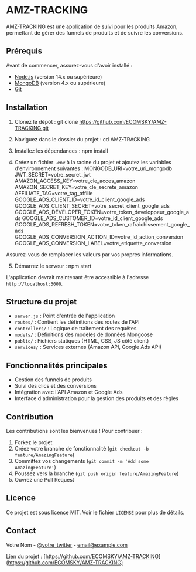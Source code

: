 # AMZ-TRACKING

AMZ-TRACKING est une application de suivi pour les produits Amazon, permettant de gérer des funnels de produits et de suivre les conversions.

## Prérequis

Avant de commencer, assurez-vous d'avoir installé :
- [Node.js](https://nodejs.org/) (version 14.x ou supérieure)
- [MongoDB](https://www.mongodb.com/try/download/community) (version 4.x ou supérieure)
- [Git](https://git-scm.com/downloads)

## Installation

1. Clonez le dépôt :
git clone https://github.com/ECOMSKY/AMZ-TRACKING.git

2. Naviguez dans le dossier du projet :
cd AMZ-TRACKING

3. Installez les dépendances :
npm install

4. Créez un fichier `.env` à la racine du projet et ajoutez les variables d'environnement suivantes :
MONGODB_URI=votre_uri_mongodb
JWT_SECRET=votre_secret_jwt
AMAZON_ACCESS_KEY=votre_cle_acces_amazon
AMAZON_SECRET_KEY=votre_cle_secrete_amazon
AFFILIATE_TAG=votre_tag_affilie
GOOGLE_ADS_CLIENT_ID=votre_id_client_google_ads
GOOGLE_ADS_CLIENT_SECRET=votre_secret_client_google_ads
GOOGLE_ADS_DEVELOPER_TOKEN=votre_token_developpeur_google_ads
GOOGLE_ADS_CUSTOMER_ID=votre_id_client_google_ads
GOOGLE_ADS_REFRESH_TOKEN=votre_token_rafraichissement_google_ads
GOOGLE_ADS_CONVERSION_ACTION_ID=votre_id_action_conversion
GOOGLE_ADS_CONVERSION_LABEL=votre_etiquette_conversion

Assurez-vous de remplacer les valeurs par vos propres informations.

5. Démarrez le serveur :
npm start

L'application devrait maintenant être accessible à l'adresse `http://localhost:3000`.

## Structure du projet

- `server.js` : Point d'entrée de l'application
- `routes/` : Contient les définitions des routes de l'API
- `controllers/` : Logique de traitement des requêtes
- `models/` : Définitions des modèles de données Mongoose
- `public/` : Fichiers statiques (HTML, CSS, JS côté client)
- `services/` : Services externes (Amazon API, Google Ads API)

## Fonctionnalités principales

- Gestion des funnels de produits
- Suivi des clics et des conversions
- Intégration avec l'API Amazon et Google Ads
- Interface d'administration pour la gestion des produits et des règles

## Contribution

Les contributions sont les bienvenues ! Pour contribuer :

1. Forkez le projet
2. Créez votre branche de fonctionnalité (`git checkout -b feature/AmazingFeature`)
3. Committez vos changements (`git commit -m 'Add some AmazingFeature'`)
4. Poussez vers la branche (`git push origin feature/AmazingFeature`)
5. Ouvrez une Pull Request

## Licence

Ce projet est sous licence MIT. Voir le fichier `LICENSE` pour plus de détails.

## Contact

Votre Nom - [@votre_twitter](https://twitter.com/votre_twitter) - email@example.com

Lien du projet : [https://github.com/ECOMSKY/AMZ-TRACKING](https://github.com/ECOMSKY/AMZ-TRACKING)
